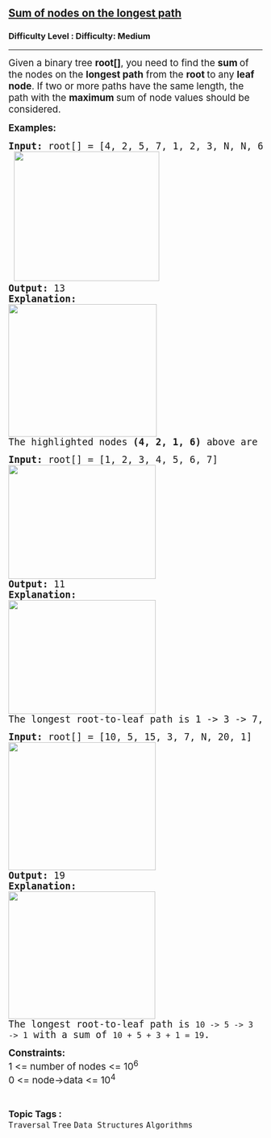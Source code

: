 <h2><a href="https://www.geeksforgeeks.org/problems/sum-of-the-longest-bloodline-of-a-tree/1?_gl=1*pjeffy*_up*MQ..*_gs*MQ..&gclid=CjwKCAjw6NrBBhB6EiwAvnT_rplAJpqD86kshb2icmLh0RX4RWvli0PDgXizHAwipg2KDDEPm4lRaBoCWoUQAvD_BwE&gbraid=0AAAAAC9yBkBq-HbUaMPSmtb9hi84dWbn7">Sum of nodes on the longest path</a></h2><h3>Difficulty Level : Difficulty: Medium</h3><hr><div class="problems_problem_content__Xm_eO"><p><span style="font-size: 14pt;">Given a binary tree <strong>root[]</strong>, you need to find the <strong>sum </strong>of the nodes on the <strong>longest path</strong> from the <strong>root </strong>to any <strong>leaf node</strong>. If two or more paths have the same length, the path with the <strong>maximum </strong>sum of node values should be considered.</span></p>
<p><span style="font-size: 14pt;"><strong>Examples:</strong></span></p>
<pre><span style="font-size: 14pt;"><strong>Input:</strong> root[] = [4, 2, 5, 7, 1, 2, 3, N, N, 6, N]<br> <img src="https://media.geeksforgeeks.org/img-practice/prod/addEditProblem/700680/Web/Other/blobid0_1733503356.jpg" width="288" height="257">
<strong>Output:</strong> 13
<strong>Explanation:</strong>
<img src="https://media.geeksforgeeks.org/img-practice/prod/addEditProblem/700680/Web/Other/blobid1_1733503411.jpg" width="294" height="263"><br>The highlighted nodes <strong>(4, 2, 1, 6)</strong> above are part of the longest root to leaf path having sum = (4 + 2 + 1 + 6) = 13</span></pre>
<pre><span style="font-size: 14pt;"><strong>Input: </strong>root[] = [1, 2, 3, 4, 5, 6, 7]<br><img src="https://media.geeksforgeeks.org/img-practice/prod/addEditProblem/895566/Web/Other/blobid0_1747478981.jpg" width="292" height="226"><br><strong>Output: </strong>11<br><strong>Explanation: <br><img src="https://media.geeksforgeeks.org/img-practice/prod/addEditProblem/895566/Web/Other/blobid1_1747479038.jpg" width="292" height="226"><br></strong>The longest root-to-leaf path is 1 -&gt; 3 -&gt; 7, with sum 11.</span></pre>
<pre><span style="font-size: 14pt;"><strong>Input: </strong>root[] = [10, 5, 15, 3, 7, N, 20, 1]<br><img src="https://media.geeksforgeeks.org/img-practice/prod/addEditProblem/895566/Web/Other/blobid2_1747479147.jpg" width="292" height="254"><br><strong>Output: </strong>19<br><strong>Explanation: <br><img src="https://media.geeksforgeeks.org/img-practice/prod/addEditProblem/895566/Web/Other/blobid3_1747479244.jpg" width="291" height="253"><br></strong>The longest root-to-leaf path is <code>10 -&gt; 5 -&gt; 3 -&gt; 1</code> with a sum of <code>10 + 5 + 3 + 1 = 19</code>.</span></pre>
<p><span style="font-size: 14pt;"><strong>Constraints:</strong><br>1 &lt;= number of nodes &lt;= 10<sup>6</sup><br>0 &lt;= node-&gt;data &lt;= 10<sup>4</sup><br></span></p></div><br><p><span style=font-size:18px><strong>Topic Tags : </strong><br><code>Traversal</code>&nbsp;<code>Tree</code>&nbsp;<code>Data Structures</code>&nbsp;<code>Algorithms</code>&nbsp;